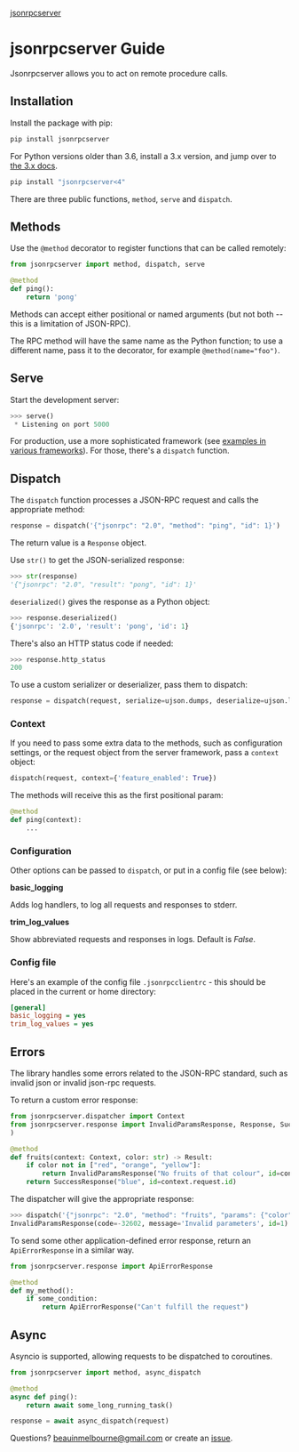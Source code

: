 <p class="rubric"><a class="reference internal" href="index.html"><span class="doc">jsonrpcserver</span></a></p>

# jsonrpcserver Guide

Jsonrpcserver allows you to act on remote procedure calls.

## Installation

Install the package with pip:

```sh
pip install jsonrpcserver
```

For Python versions older than 3.6, install a 3.x version, and jump over to
[the 3.x docs](https://jsonrpcserver.readthedocs.io/en/3.5.6/).

```sh
pip install "jsonrpcserver<4"
```

There are three public functions, `method`, `serve` and `dispatch`.

## Methods

Use the `@method` decorator to register functions that can be called remotely:

```python
from jsonrpcserver import method, dispatch, serve

@method
def ping():
    return 'pong'
```

Methods can accept either positional or named arguments (but not both -- this
is a limitation of JSON-RPC).

The RPC method will have the same name as the Python function; to use a
different name, pass it to the decorator, for example `@method(name="foo")`.

## Serve

Start the development server:

```python
>>> serve()
 * Listening on port 5000
```

For production, use a more sophisticated framework (see [examples in various
frameworks](examples.html)). For those, there's a `dispatch` function.

## Dispatch

The `dispatch` function processes a JSON-RPC request and calls the appropriate
method:

```python
response = dispatch('{"jsonrpc": "2.0", "method": "ping", "id": 1}')
```

The return value is a `Response` object.

Use `str()` to get the JSON-serialized response:

```python
>>> str(response)
'{"jsonrpc": "2.0", "result": "pong", "id": 1}'
```

`deserialized()` gives the response as a Python object:

```python
>>> response.deserialized()
{'jsonrpc': '2.0', 'result': 'pong', 'id': 1}
```

There's also an HTTP status code if needed:

```python
>>> response.http_status
200
```

To use a custom serializer or deserializer, pass them to dispatch:

```python
response = dispatch(request, serialize=ujson.dumps, deserialize=ujson.loads)
```

### Context

If you need to pass some extra data to the methods, such as configuration
settings, or the request object from the server framework, pass a `context`
object:

```python
dispatch(request, context={'feature_enabled': True})
```

The methods will receive this as the first positional param:

```python
@method
def ping(context):
    ...
```

### Configuration

Other options can be passed to `dispatch`, or put in a config file (see
below):

**basic_logging**

Adds log handlers, to log all requests and responses to stderr.

**trim_log_values**

Show abbreviated requests and responses in logs. Default is *False*.

### Config file

Here's an example of the config file `.jsonrpcclientrc` - this should be
placed in the current or home directory:

```ini
[general]
basic_logging = yes
trim_log_values = yes
```

## Errors

The library handles some errors related to the JSON-RPC standard, such as
invalid json or invalid json-rpc requests.

To return a custom error response:

```python
from jsonrpcserver.dispatcher import Context
from jsonrpcserver.response import InvalidParamsResponse, Response, SuccessResponse
)

@method
def fruits(context: Context, color: str) -> Result:
    if color not in ["red", "orange", "yellow"]:
        return InvalidParamsResponse("No fruits of that colour", id=context.request.id)
    return SuccessResponse("blue", id=context.request.id)
```

The dispatcher will give the appropriate response:

```python
>>> dispatch('{"jsonrpc": "2.0", "method": "fruits", "params": {"color": "blue"}, "id": 1}')
InvalidParamsResponse(code=-32602, message='Invalid parameters', id=1)
```

To send some other application-defined error response, return an
`ApiErrorResponse` in a similar way.

```python
from jsonrpcserver.response import ApiErrorResponse

@method
def my_method():
    if some_condition:
        return ApiErrorResponse("Can't fulfill the request")
```

## Async

Asyncio is supported, allowing requests to be dispatched to coroutines.

```python
from jsonrpcserver import method, async_dispatch

@method
async def ping():
    return await some_long_running_task()

response = await async_dispatch(request)
```

Questions? [beauinmelbourne@gmail.com](mailto:beauinmelbourne@gmail.com)
or create an [issue](https://github.com/bcb/jsonrpcclient/issues).
